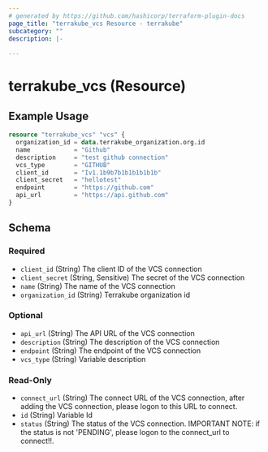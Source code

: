 ```yaml
---
# generated by https://github.com/hashicorp/terraform-plugin-docs
page_title: "terrakube_vcs Resource - terrakube"
subcategory: ""
description: |-
  
---
```


# terrakube_vcs (Resource)



## Example Usage

```terraform
resource "terrakube_vcs" "vcs" {
  organization_id = data.terrakube_organization.org.id
  name            = "Github"
  description     = "test github connection"
  vcs_type        = "GITHUB"
  client_id       = "Iv1.1b9b7b1b1b1b1b1b"
  client_secret   = "hellotest"
  endpoint        = "https://github.com"
  api_url         = "https://api.github.com"
}
```

<!-- schema generated by tfplugindocs -->
## Schema

### Required

- `client_id` (String) The client ID of the VCS connection
- `client_secret` (String, Sensitive) The secret of the VCS connection
- `name` (String) The name of the VCS connection
- `organization_id` (String) Terrakube organization id

### Optional

- `api_url` (String) The API URL of the VCS connection
- `description` (String) The description of the VCS connection
- `endpoint` (String) The endpoint of the VCS connection
- `vcs_type` (String) Variable description

### Read-Only

- `connect_url` (String) The connect URL of the VCS connection, after adding the VCS connection, please logon to this URL to connect.
- `id` (String) Variable Id
- `status` (String) The status of the VCS connection. IMPORTANT NOTE: if the status is not 'PENDING', please logon to the connect_url to connect!!.
